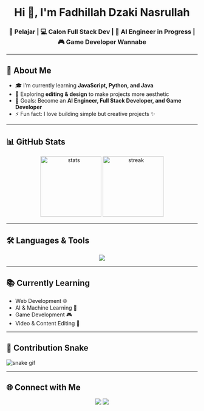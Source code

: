 <h1 align="center">Hi 👋, I'm Fadhillah Dzaki Nasrullah</h1>
<h3 align="center">🌱 Pelajar | 💻 Calon Full Stack Dev | 🤖 AI Engineer in Progress | 🎮 Game Developer Wannabe</h3>

---

## 🚀 About Me
- 🎓 I’m currently learning **JavaScript, Python, and Java**
- 🎨 Exploring **editing & design** to make projects more aesthetic
- 🎯 Goals: Become an **AI Engineer, Full Stack Developer, and Game Developer**
- ⚡ Fun fact: I love building simple but creative projects ✨

---

## 📊 GitHub Stats
<p align="center">
  <img src="https://github-readme-stats.vercel.app/api?username=ky-dev2&show_icons=true&theme=tokyonight" alt="stats" height="160"/>
  <img src="https://github-readme-streak-stats.herokuapp.com/?user=ky-dev2&theme=tokyonight" alt="streak" height="160"/>
</p>

---

## 🛠️ Languages & Tools
<p align="center">
  <img src="https://skillicons.dev/icons?i=js,python,java,html,css,react,nodejs,mysql,git,github,vscode,linux" />
</p>

---

## 📚 Currently Learning
- Web Development 🌐  
- AI & Machine Learning 🤖  
- Game Development 🎮  
- Video & Content Editing 🎨  

---

## 🐍 Contribution Snake
![snake gif](https://github.com/ky-dev2/ky-dev2/blob/output/github-contribution-grid-snake.svg)

---

## 🌐 Connect with Me
<p align="center">
  <a href="https://instagram.com/kycihuyy1"><img src="https://img.shields.io/badge/-Instagram-E4405F?style=for-the-badge&logo=instagram&logoColor=white"/></a>
  <a href="https://github.com/ky-dev2"><img src="https://img.shields.io/badge/-GitHub-181717?style=for-the-badge&logo=github&logoColor=white"/></a>
</p>

